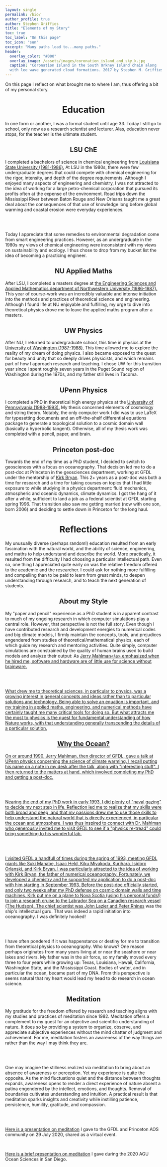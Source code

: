 ```yaml
---
layout: single 
permalink: /bio/
author_profile: true
author: Stephen Griffies
title: "Elements of my Story"
toc: true
toc_label: "On this page"
toc_icon: "sun"
excerpt: "Many paths lead to...many paths."
header:
  overlay_color: "#000"
  overlay_image: /assets/images/coronation_island_and_sky_k.jpg
  caption: "Coronation Island in the South Orkney Island chain along
  with lee wave generated cloud formations. 2017 by Stephen M. Griffies"
---
```


<p align="justify">

On this page I reflect on what brought me to where I am, thus offering
a bit of my personal story.

</p>

# <center> Education</center>

<p align="justify">

In one form or another, I was a formal student until age 33.  Today I
still go to school, only now as a research scientist and lecturer.
Alas, education never stops, for the teacher is the ultimate student.

</p>

## <center>LSU ChE</center>

<p align="justify">

I completed a bachelors of science in chemical engineering from <a
href="https://www.lsu.edu/eng/che/index.php"> Louisiana State
University (1981-1986).</a> At LSU in the 1980s, there were few
undergraduate degrees that could compete with chemical engineering for
the rigor, intensity, and depth of the degree requirements.  Although
I enjoyed many aspects of engineering and chemistry, I was not
attracted to the idea of working for a large petro-chemical
corporation that pursued its profits often at the expense of the
environment.  Road trips down the Mississippi River between Baton
Rouge and New Orleans taught me a great deal about the consequences of
that use of knowledge long before global warming and coastal erosion
were everyday experiences.

<br> <br>

Today I appreciate that some remedies to environmental degradation
come from smart engineering practices.  However, as an undergraduate
in the 1980s my views of chemical engineering were inconsistent with
my views on sustainability and ecology. I thus chose to drop from my
bucket list the idea of becoming a practicing engineer.

</p>


## <center>NU Applied Maths</center>

<p align="justify">

After LSU, I completed a masters degree at <a
href="https://www.mccormick.northwestern.edu/applied-math/"> the
Engineering Sciences and Applied Mathematics department of
Northwestern University (1986-1987).</a> This year of course-work was
an incredibly valuable and intense initiation into the methods and
practices of theoretical science and engineering.  Although I found
life at NU enjoyable and fulfilling, my urge to dive into theoretical
physics drove me to leave the applied maths program after a masters.

</p>

## <center>UW Physics</center>

<p align="justify">

After NU, I returned to undergraduate school, this time in physics at
the <a href="https://phys.washington.edu/"> University of Washington
(1987-1988).</a> This time allowed me to explore the reality of my
dream of doing physics.  I also became exposed to the quest for beauty
and unity that so deeply drives physicists, and which remains part of
how I approach research and teaching.  I chose UW for this transition
year since I spent roughly seven years in the Puget Sound region of
Washington during the 1970s, and my father still lives in Tacoma. 

</p>

## <center>UPenn Physics</center>

<p align="justify">

I completed a PhD in theoretical high energy physics at the <a
href="http://www.physics.upenn.edu/"> University of Pennsylvania
(1988-1993).</a> My thesis concerned elements of cosmology and string
theory.  Notably, the only computer work I did was to use LaTeX for
typesetting documents and an off-the-shelf differential equations
package to generate a topological solution to a cosmic domain wall
(basically a hyperbolic tangent).  Otherwise, all of my thesis work
was completed with a pencil, paper, and brain.

</p>


## <center>Princeton post-doc</center>

<p align="justify">

Towards the end of my time as a PhD student, I decided to switch to
geosciences with a focus on oceanography.  That decision led me to do
a post-doc at Princeton in the geosciences department, working at GFDL
under the mentorship of <a
href="https://en.wikipedia.org/wiki/Kirk_Bryan_(oceanographer)">Kirk Bryan</a>.  This
2+ years as a post-doc was both a time for research and a time for
taking courses on topics that I had little exposure to while studying
in a physics department: fluid mechanics, atmospheric and oceanic
dynamics, climate dynamics. I got the hang of it after a while,
sufficient to land a job as a federal scientist at GFDL starting
spring 1996.  That transition also saw me getting married (now with
one son, born 2006) and deciding to settle down in Princeton for the
long haul.


</p>




# <center>Reflections</center>

<p align="justify">

My unusually diverse (perhaps random!) education resulted from an
early fascination with the natural world, and the ability of science,
engineering, and maths to help understand and describe the world.
More practically, it resulted from the difficulty I had choosing a
particular intellectual path.  Even so, one thing I appreciated quite
early on was the relative freedom offered to the academic and the
researcher.  I could ask for nothing more fulfilling and compelling
than to be paid to learn from great minds, to deepen understanding
through research, and to teach the next generation of students. 

</p>

## <center>About my Style</center>

<p align="justify">

My "paper and pencil" experience as a PhD student is in apparent
contrast to much of my ongoing research in which computer simulations
play a central role.  However, that perspective is not the full story.
Even though I have contributed research and development energies to
numerical codes and big climate models, I firmly maintain the
concepts, tools, and prejudices engendered from studies of
theoretical/mathematical physics, each of which guide my research and
mentoring activities. Quite simply, computer simulations are
constrained by the quality of human brains used to build models and
analyze their output: As <a
href="https://en.wikipedia.org/wiki/Jerry_D._Mahlman"> Jerry
Mahlman<\a> emphasized when he hired me, software and hardware are of
little use for science without brainware.

<br> <br>

What drew me to theoretical sciences, in particular to physics, was a
growing interest in general concepts and ideas rather than to
particular solutions and technology.  Being able to solve an equation
is important, and my training in applied maths, engineering, and
numerical methods have certainly taught me many critical tools for
doing so.  But what attracts me the most to physics is the quest for
fundamental understanding of how Nature works, with that understanding
generally transcending the details of a particular solution.

</p>

## <center>Why the Ocean?</center>

<p align="justify">

On or around 1990, Jerry Mahlman, then director of GFDL, gave a talk
at UPenn physics concerning the science of climate warming.  I recall
putting his name on a note in my desk after the talk, along with
"interesting stuff".  I then returned to the matters at hand, which
involved completing my PhD and getting a post-doc.


<br> <br>

Nearing the end of my PhD work in early 1993, I did plenty of "naval
gazing" to decide my next step in life. Reflection led me to realize
that my skills were both broad and deep, and that my passions drew me
to use those skills to help understand the natural world that is
directly experienced, in particular the ocean and atmosphere. I was
thus inspired to connect with Dr. Mahlman who generously invited me to
visit GFDL to see if a "physics re-tread" could bring something to his
wonderful lab.

<br> <br>

I visited GFDL a handfull of times during the spring of 1993, meeting
GFDL giants like Suki Manabe, Isaac Held, Kiku Miyakoda, Kurihara,
Isidoro Orlanski, and Kirk Bryan.  I was particularly attracted to the
idea of working with Kirk Bryan, the father of numerical oceanography.
Fortunately, we developed a chemistry and he supported my application
to do a post-doc with him starting in September 1993. Before the
post-doc officially started, and only two weeks after my PhD defense
on cosmic domain walls and time machines, Kirk put me on a plane to
Nova Scotia (using his personal funds!) to join a research cruise to
the Labrador Sea on a Canadien research vessel (The Hudson).  The
chief scientist was John Lazier and <a
href="https://www.ocean.washington.edu/people/faculty/rhines/rhines.html">Peter
Rhines</a> was the ship's intellectual guru. That was indeed a rapid
initiation into oceanography. I was definitely hooked!

<br> <br>

I have often pondered if it was happenstance or destiny for me to
transition from theoretical physics to oceanography. Who knows?  One
reason perhaps originates from many years living at or near the
seashore or near lakes and rivers.  My father was in the air force, so
my family moved every three to four years while growing up: Texas,
Louisiana, Hawaii, California, Washington State, and the Mississippi
Coast.  Bodies of water, and in particular the ocean, became part of
my DNA.  From this perspective is seems natural that my heart would
lead my head to do research in ocean science.


</p>


## <center>Meditation</center>

<p align="justify">

My gratitude for the freedom offered by research and teaching aligns
with my studies and practices of meditation since 1982.  Meditation
offers a complement to my quest for an objective and scientific
understanding of nature.  It does so by providing a system to
organize, observe, and appreciate subjective experiences without the
mind chatter of judgment and achievement. For me, meditation fosters
an awareness of the way things are rather than the way I may think
they are.

<br> <br>

One may imagine the stillness realized via meditation to bring about
an absence of awareness or perception.  Yet my experience is quite the
opposite.  As the mind fluctuations quiet and the distance between
thoughts expands, awareness opens to render a direct experience of
nature absent a patina engendered by the intellect, emotions, and
thoughts.  Removal of boundaries cultivates understanding and
intuition.  A practical result is that meditation sparks insights and
creativity while instilling patience, persistence, humility,
gratitude, and compassion.

<br> <br>

<a href="/assets/pdfs/Meditation_GFDL.pdf">Here is a
presentation on meditation</a> I gave to the GFDL and Princeton AOS
community on 29 July 2020, shared as a virtual event.

<br>

<a href="/assets/pdfs/PersonalReflectionsMeditation.pdf">Here is a
brief presentation on meditation</a> I gave during the 2020 AGU Ocean
Sciences in San Diego.
